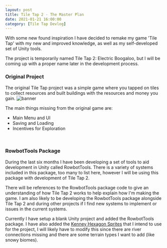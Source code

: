 ```yaml
---
layout: post
title: Tile Tap 2 - The Master Plan
date: 2021-01-21 16:00:00
category: [Tile Tap Devlog]
---
```


With some new found inspiration I have decided to remake my game 'Tile Tap' with my new and improved knowledge, as well as my self-developed set of Unity tools. 

The project is temporarily named Tile Tap 2: Electric Boogaloo, but I will be coming up with a proper name later in the development process.

<h3>Original Project</h3>
The original Tile Tap project was a simple game where you tapped on tiles to collect resources and built buildings with the resources and money you gain. 

<img src="{{ site.baseurl }}/assets/TileTap/banner.jpg" alt="banner"/>

The main things missing from the original game are:
- Main Menu and UI
- Saving and Loading
- Incentives for Exploration

<br>
<h3>RowbotTools Package</h3>
During the last six months I have been developing a set of tools to aid development in Unity called RowbotTools. There is a variety of systems included in this package, too many to list here, however I will be using this package with development of Tile Tap 2. 

There will be references to the RowbotTools package code to give an understanding of how Tile Tap 2 works to help explain how I'm making the game. I am also likely to be developing the RowbotTools package alongside Tile Tap 2 and during other projects if I find new systems to implement or issues in the current systems.

Currently I have setup a blank Unity project and added the RowbotTools package. I have also added the [Kenney Hexagon Sprites](https://www.kenney.nl/assets/hexagon-kit) that I intend to use for the project, I will likely have to modify this since there are river connections missing and there are some terrain types I want to add (like snowy biomes).